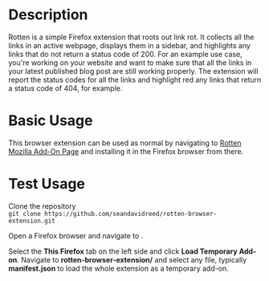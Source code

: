 # Description
Rotten is a simple Firefox extension that roots out link rot. It collects all the links in an active webpage, displays them in a sidebar, and highlights any links that do not return a status code of 200. For an example use case, you're working on your website and want to make sure that all the links in your latest published blog post are still working properly. The extension will report the status codes for all the links and highlight red any links that return a status code of 404, for example.

# Basic Usage
This browser extension can be used as normal by navigating to [Rotten Mozilla Add-On Page](https://addons.mozilla.org/en-US/firefox/addon/rotten/) and installing it in the Firefox browser from there.

# Test Usage
Clone the repository  
`git clone https://github.com/seandavidreed/rotten-browser-extension.git`

Open a Firefox browser and navigate to [](about:debugging).

Select the **This Firefox** tab on the left side and click **Load Temporary Add-on**. Navigate to **rotten-browser-extension/** and select any file, typically **manifest.json** to load the whole extension as a temporary add-on.
